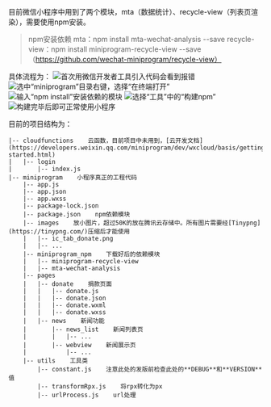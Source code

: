 
目前微信小程序中用到了两个模块，mta（数据统计）、recycle-view（列表页渲染），需要使用npm安装。
>npm安装依赖
>mta：npm install mta-wechat-analysis --save
>recycle-view：npm install miniprogram-recycle-view --save（https://github.com/wechat-miniprogram/recycle-view）

具体流程为：
![首次用微信开发者工具引入代码会看到报错](https://upload-images.jianshu.io/upload_images/115957-202c82ac87593ac5.png?imageMogr2/auto-orient/strip%7CimageView2/2/w/1240)
![选中“miniprogram”目录右键，选择“在终端打开”](https://upload-images.jianshu.io/upload_images/115957-a165e1e405810f42.png?imageMogr2/auto-orient/strip%7CimageView2/2/w/1240)
![输入“npm install”安装依赖的模块](https://upload-images.jianshu.io/upload_images/115957-f892c8679325d56f.png?imageMogr2/auto-orient/strip%7CimageView2/2/w/1240)
![选择“工具”中的“构建npm”](https://upload-images.jianshu.io/upload_images/115957-7b65e4cf6121b3f7.png?imageMogr2/auto-orient/strip%7CimageView2/2/w/1240)
![构建完毕后即可正常使用小程序](https://upload-images.jianshu.io/upload_images/115957-d98056b7aaac0681.png?imageMogr2/auto-orient/strip%7CimageView2/2/w/1240)

目前的项目结构为：

```
|-- cloudfunctions    云函数，目前项目中未用到，[云开发文档](https://developers.weixin.qq.com/miniprogram/dev/wxcloud/basis/getting-started.html)
|   |-- login
|       |-- index.js
|-- miniprogram    小程序真正的工程代码
    |-- app.js    
    |-- app.json
    |-- app.wxss
    |-- package-lock.json
    |-- package.json    npm依赖模块
    |-- images    放小图片，超过50K的放在腾讯云存储中。所有图片需要经[Tinypng](https://tinypng.com/)压缩后才能使用
    |   |-- ic_tab_donate.png
    |   |-- ...
    |-- miniprogram_npm    下载好后的依赖模块
    |   |-- miniprogram-recycle-view
    |   |-- mta-wechat-analysis
    |-- pages
    |   |-- donate    捐款页面
    |   |   |-- donate.js
    |   |   |-- donate.json
    |   |   |-- donate.wxml
    |   |   |-- donate.wxss
    |   |-- news    新闻功能
    |       |-- news_list    新闻列表页
    |       |   |-- ...
    |       |-- webview    新闻展示页
    |           |-- ...
    |-- utils    工具类
        |-- constant.js    注意此处的发版前检查此处的**DEBUG**和**VERSION**值
        |-- transformRpx.js    将rpx转化为px
        |-- urlProcess.js    url处理

```
